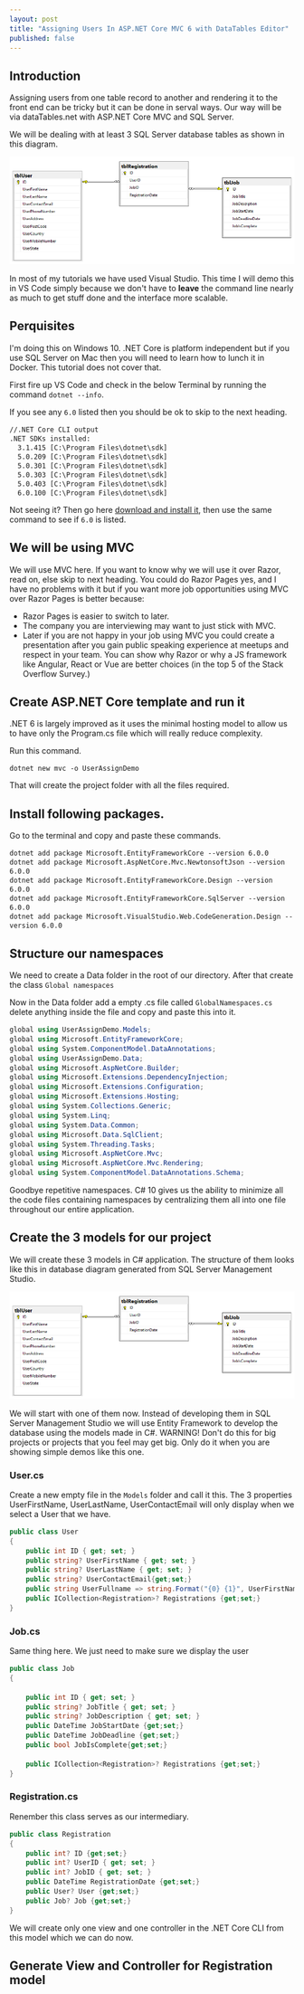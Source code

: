 ```yaml
---
layout: post
title: "Assigning Users In ASP.NET Core MVC 6 with DataTables Editor"
published: false
---
```


## Introduction ##

Assigning users from one table record to another and rendering it to the front end can be tricky but it can be done in serval ways. Our way will be via dataTables.net with ASP.NET Core MVC and SQL Server.

We will be dealing with at least 3 SQL Server database tables as shown in this diagram.

<p><img src="../images/UserAssigningInASP.NETCore/ERD.png" class="image fit" alt="Entity relationship diagram png file"/></p>

In most of my tutorials we have used Visual Studio. This time I will demo this in VS Code simply because we don't have to **leave** the command line nearly as much to get stuff done and the interface more scalable.

## Perquisites ##

I'm doing this on Windows 10. .NET Core is platform independent but if you use SQL Server on Mac then you will need to learn how to lunch it in Docker. This tutorial does not cover that.

First fire up VS Code and check in the below Terminal by running the command `dotnet --info`.

If you see any `6.0` listed then you should be ok to skip to the next heading.

```text
//.NET Core CLI output
.NET SDKs installed:
  3.1.415 [C:\Program Files\dotnet\sdk]
  5.0.209 [C:\Program Files\dotnet\sdk]
  5.0.301 [C:\Program Files\dotnet\sdk]
  5.0.303 [C:\Program Files\dotnet\sdk]
  5.0.403 [C:\Program Files\dotnet\sdk]
  6.0.100 [C:\Program Files\dotnet\sdk]
```

Not seeing it? Then go here [download and install it](https://dotnet.microsoft.com/download), then use the same command to see if `6.0`  is listed.

## We will be using MVC ##

We will use MVC here. If you want to know why we will use it over Razor, read on, else skip to next heading. You could do Razor Pages yes, and I have no problems with it but if you want more job opportunities using MVC over Razor Pages is better because:

- Razor Pages is easier to switch to later.
- The company you are interviewing may want to just stick with MVC.
- Later if you are not happy in your job using MVC you could create a presentation after you gain public speaking experience at meetups and respect in your team. You can show why Razor or why a JS framework like Angular, React or Vue are better choices (in the top 5 of the Stack Overflow Survey.)

## Create ASP.NET Core template and run it ##

.NET 6 is largely improved as it uses the minimal hosting model to allow us to have only the Program.cs file which will really reduce complexity.

Run this command.

```text
dotnet new mvc -o UserAssignDemo 
```

That will create the project folder with all the files required.

## Install following packages. ##

Go to the terminal and copy and paste these commands.

```text
dotnet add package Microsoft.EntityFrameworkCore --version 6.0.0
dotnet add package Microsoft.AspNetCore.Mvc.NewtonsoftJson --version 6.0.0
dotnet add package Microsoft.EntityFrameworkCore.Design --version 6.0.0
dotnet add package Microsoft.EntityFrameworkCore.SqlServer --version 6.0.0
dotnet add package Microsoft.VisualStudio.Web.CodeGeneration.Design --version 6.0.0
```

## Structure our namespaces ##

We need to create a Data folder in the root of our directory. After that create the class `Global namespaces`

Now in the Data folder add a empty .cs file called `GlobalNamespaces.cs` delete anything inside the file and copy and paste this into it.

```csharp
global using UserAssignDemo.Models;
global using Microsoft.EntityFrameworkCore;
global using System.ComponentModel.DataAnnotations;
global using UserAssignDemo.Data;
global using Microsoft.AspNetCore.Builder;
global using Microsoft.Extensions.DependencyInjection;
global using Microsoft.Extensions.Configuration;
global using Microsoft.Extensions.Hosting;
global using System.Collections.Generic;
global using System.Linq;
global using System.Data.Common;
global using Microsoft.Data.SqlClient;
global using System.Threading.Tasks;
global using Microsoft.AspNetCore.Mvc;
global using Microsoft.AspNetCore.Mvc.Rendering;  
global using System.ComponentModel.DataAnnotations.Schema;                            
```

Goodbye repetitive namespaces. C# 10 gives us the ability to minimize all the code files containing namespaces by centralizing them all into one file throughout our entire application.

## Create the 3 models for our project ##

We will create these 3 models in C# application. The structure of them looks like this in database diagram generated from SQL Server Management Studio. 

<img src="../images/UserAssigningInASP.NETCore/ERD.png" class="image fit" alt="Diagram showing 3 table relationship in PNG format"/>

We will start with one of them now. Instead of developing them in SQL Server Management Studio we will use Entity Framework to develop the database using the models made in C#. WARNING! Don't do this for big projects or projects that you feel may get big. Only do it when you are showing simple demos like this one.

### User.cs ###

Create a new empty file in the ```Models``` folder and call it this. The 3 properties UserFirstName, UserLastName, UserContactEmail will only display when we select a User that we have.

```csharp
public class User
{
    public int ID { get; set; }
    public string? UserFirstName { get; set; }
    public string? UserLastName { get; set; }  
    public string? UserContactEmail{get;set;}          
    public string UserFullname => string.Format("{0} {1}", UserFirstName, UserLastName);
    public ICollection<Registration>? Registrations {get;set;}
}
```

### Job.cs ###

Same thing here. We just need to make sure we display the user

```csharp
public class Job
{        
    
    public int ID { get; set; }
    public string? JobTitle { get; set; }
    public string? JobDescription { get; set; }
    public DateTime JobStartDate {get;set;}
    public DateTime JobDeadline {get;set;}
    public bool JobIsComplete{get;set;}

    public ICollection<Registration>? Registrations {get;set;}
}   
```

### Registration.cs ###

Renember this class serves as our intermediary.

```csharp
public class Registration
{
    public int? ID {get;set;}
    public int? UserID { get; set; }
    public int? JobID { get; set; }
    public DateTime RegistrationDate {get;set;}        
    public User? User {get;set;}
    public Job? Job {get;set;}
}
```

We will create only one view and one controller in the .NET Core CLI from this model which we can do now.

## Generate View and Controller for Registration model ##

